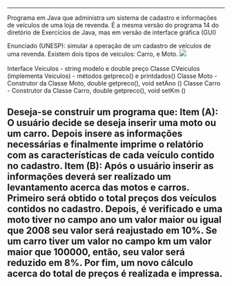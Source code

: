 ﻿----------------------------------------------------------------------------
Programa em Java que administra um sistema de cadastro e informações de veículos de uma loja de revenda. É a mesma versão do programa 14 do diretório de Exercícios de Java, mas em versão de interface gráfica (GUI)

Enunciado (UNESP):
simular a operação de
um cadastro de veículos de uma revenda. Existem dois tipos de
veículos: Carro, e Moto. 
![](https://blogger.googleusercontent.com/img/b/R29vZ2xl/AVvXsEgg8mPIX64EuCUioNnMX0uHqdjGUD0eKFnzqsJt5xV-fvb0bqp5Hmnqh79rwFa6pBdiHCAMco7blX-M3HBzeOT262nM-NK1HjOvQ2QARdZYyXrEYUsMYjS4UCnq_YU7p8WjZ2_ohbz2zp1Iwp1QPWIF5AKkxV4O0erGGF_8uBjUe8ooQfGUDuhPaukw/s668/poli2.png)
<br></br>
Interface Veiculos - string modelo e double preço
Classe CVeiculos (implementa Veiculos) - métodos getpreco() e printdados()
Classe Moto - Construtor da Classe Moto, double getpreco(), void setAno ()
Classe Carro - Construtor da Classe Carro, double getpreco(), void setKm ()

Deseja-se construir um programa que:
Item (A): O usuário decide se deseja inserir uma moto ou um carro.
Depois insere as informações necessárias e finalmente imprime o
relatório com as características de cada veículo contido no cadastro.
Item (B): Após o usuário inserir as informações deverá ser realizado
um levantamento acerca das motos e carros. Primeiro será obtido o
total preços dos veículos contidos no cadastro. Depois, é verificado e
uma moto tiver no campo ano um valor maior ou igual que 2008 seu
valor será reajustado em 10%. Se um carro tiver um valor no campo
km um valor maior que 100000, então, seu valor será reduzido em
8%. Por fim, um novo cálculo acerca do total de preços é realizada e
impressa.
----------------------------------------------------------------------------
